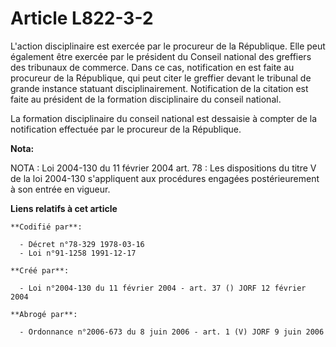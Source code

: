 # Article L822-3-2

L'action disciplinaire est exercée par le procureur de la République. Elle peut également être exercée par le président du
Conseil national des greffiers des tribunaux de commerce. Dans ce cas, notification en est faite au procureur de la
République, qui peut citer le greffier devant le tribunal de grande instance statuant disciplinairement. Notification de la
citation est faite au président de la formation disciplinaire du conseil national.

La formation disciplinaire du conseil national est dessaisie à compter de la notification effectuée par le procureur de la
République.

**Nota:**

NOTA : Loi 2004-130 du 11 février 2004 art. 78 : Les dispositions du titre V de la loi 2004-130 s'appliquent aux procédures
engagées postérieurement à son entrée en vigueur.

**Liens relatifs à cet article**

	**Codifié par**:

	  - Décret n°78-329 1978-03-16
	  - Loi n°91-1258 1991-12-17

	**Créé par**:

	  - Loi n°2004-130 du 11 février 2004 - art. 37 () JORF 12 février 2004

	**Abrogé par**:

	  - Ordonnance n°2006-673 du 8 juin 2006 - art. 1 (V) JORF 9 juin 2006
